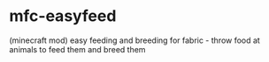 # mfc-easyfeed
(minecraft mod) easy feeding and breeding for fabric - throw food at animals to feed them and breed them
